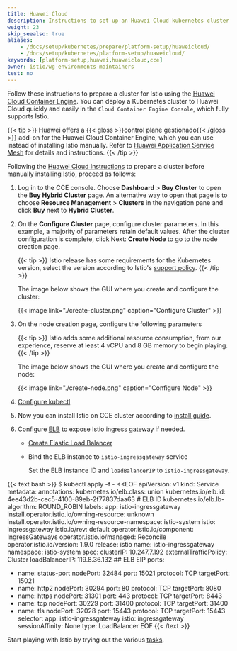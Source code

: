 ```yaml
---
title: Huawei Cloud
description: Instructions to set up an Huawei Cloud kubernetes cluster for Istio.
weight: 23
skip_seealso: true
aliases:
    - /docs/setup/kubernetes/prepare/platform-setup/huaweicloud/
    - /docs/setup/kubernetes/platform-setup/huaweicloud/
keywords: [platform-setup,huawei,huaweicloud,cce]
owner: istio/wg-environments-maintainers
test: no
---
```


Follow these instructions to prepare a cluster for Istio using the
[Huawei Cloud Container Engine](https://www.huaweicloud.com/intl/product/cce.html).
You can deploy a Kubernetes cluster to Huawei Cloud quickly and easily in the
`Cloud Container Engine Console`, which fully supports Istio.

{{< tip >}}
Huawei offers a {{< gloss >}}control plane gestionado{{< /gloss >}} add-on for the Huawei Cloud Container Engine,
which you can use instead of installing Istio manually.
Refer to [Huawei Application Service Mesh](https://support.huaweicloud.com/asm/index.html)
for details and instructions.
{{< /tip >}}

Following the [Huawei Cloud Instructions](https://support.huaweicloud.com/en-us/qs-cce/cce_qs_0008.html) to prepare a cluster before manually installing Istio, proceed as follows:

1.  Log in to the CCE console. Choose **Dashboard** > **Buy Cluster** to open the **Buy Hybrid Cluster** page. An alternative way to open that page is to choose **Resource Management** > **Clusters** in the navigation pane and click **Buy** next to **Hybrid Cluster**.

1.  On the **Configure Cluster** page, configure cluster parameters.
    In this example, a majority of parameters retain default values. After the cluster configuration is complete, click Next: **Create Node** to go to the node creation page.

    {{< tip >}}
    Istio release has some requirements for the Kubernetes version,
    select the version according to Istio's [support policy](/es/docs/releases/supported-releases#support-status-of-istio-releases).
    {{< /tip >}}

    The image below shows the GUI where you create and configure the cluster:

    {{< image link="./create-cluster.png" caption="Configure Cluster" >}}

1.  On the node creation page, configure the following parameters

    {{< tip >}}
    Istio adds some additional resource consumption,
    from our experience, reserve at least 4 vCPU and 8 GB memory to begin playing.
    {{< /tip >}}

    The image below shows the GUI where you create and configure the node:

    {{< image link="./create-node.png" caption="Configure Node" >}}

1.  [Configure kubectl](https://support.huaweicloud.com/intl/en-us/cce_faq/cce_faq_00041.html)

1.  Now you can install Istio on CCE cluster according to [install guide](/es/docs/setup/install).

1.  Configure [ELB](https://support.huaweicloud.com/intl/productdesc-elb/en-us_topic_0015479966.html) to expose Istio ingress gateway if needed.

    - [Create Elastic Load Balancer](https://console.huaweicloud.com/vpc/?region=ap-southeast-1#/elbs/createEnhanceElb)

    - Bind the ELB instance to `istio-ingressgateway` service

      Set the ELB instance ID and `loadBalancerIP` to `istio-ingressgateway`.

{{< text bash >}}
$ kubectl apply -f - <<EOF
apiVersion: v1
kind: Service
metadata:
  annotations:
    kubernetes.io/elb.class: union
    kubernetes.io/elb.id: 4ee43d2b-cec5-4100-89eb-2f77837daa63 # ELB ID
    kubernetes.io/elb.lb-algorithm: ROUND_ROBIN
  labels:
    app: istio-ingressgateway
    install.operator.istio.io/owning-resource: unknown
    install.operator.istio.io/owning-resource-namespace: istio-system
    istio: ingressgateway
    istio.io/rev: default
    operator.istio.io/component: IngressGateways
    operator.istio.io/managed: Reconcile
    operator.istio.io/version: 1.9.0
    release: istio
  name: istio-ingressgateway
  namespace: istio-system
spec:
  clusterIP: 10.247.7.192
  externalTrafficPolicy: Cluster
  loadBalancerIP: 119.8.36.132     ## ELB EIP
  ports:
  - name: status-port
    nodePort: 32484
    port: 15021
    protocol: TCP
    targetPort: 15021
  - name: http2
    nodePort: 30294
    port: 80
    protocol: TCP
    targetPort: 8080
  - name: https
    nodePort: 31301
    port: 443
    protocol: TCP
    targetPort: 8443
  - name: tcp
    nodePort: 30229
    port: 31400
    protocol: TCP
    targetPort: 31400
  - name: tls
    nodePort: 32028
    port: 15443
    protocol: TCP
    targetPort: 15443
  selector:
    app: istio-ingressgateway
    istio: ingressgateway
  sessionAffinity: None
  type: LoadBalancer
EOF
{{< /text >}}

Start playing with Istio by trying out the various [tasks](/es/docs/tasks).
